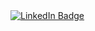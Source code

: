 
<div id="badges">
  <a href="https://www.linkedin.com/in/elweshonoratonunes/">
    <img src="https://img.shields.io/badge/LinkedIn-blue?style=for-the-badge&logo=linkedin&logoColor=white" alt="LinkedIn Badge"/>
</div>
